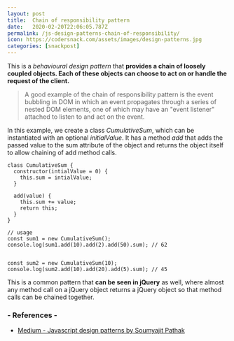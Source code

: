 ```yaml
---
layout: post
title:  Chain of responsibility pattern
date:   2020-02-20T22:06:05.787Z
permalink: /js-design-patterns-chain-of-responsibility/
icon: https://codersnack.com/assets/images/design-patterns.jpg
categories: [snackpost]
---
```

This is a *behavioural design pattern* that **provides a chain of loosely coupled objects. Each of these objects can choose to act on or handle the request of the client.**

> A good example of the chain of responsibility pattern is the event bubbling in DOM in which an event propagates through a series of nested DOM elements, one of which may have an "event listener" attached to listen to and act on the event.

In this example, we create a class *CumulativeSum*, which can be instantiated with an optional *initialValue*. It has a method *add* that adds the passed value to the sum attribute of the object and returns the object itself to allow chaining of add method calls.

```
class CumulativeSum {
  constructor(intialValue = 0) {
    this.sum = intialValue;
  }

  add(value) {
    this.sum += value;
    return this;
  }
}

// usage
const sum1 = new CumulativeSum();
console.log(sum1.add(10).add(2).add(50).sum); // 62


const sum2 = new CumulativeSum(10);
console.log(sum2.add(10).add(20).add(5).sum); // 45
```

This is a common pattern that **can be seen in jQuery** as well, where almost any method call on a jQuery object returns a jQuery object so that method calls can be chained together.

### - References -

- [Medium - Javascript design patterns by Soumyajit Pathak](https://medium.com/better-programming/javascript-design-patterns-25f0faaaa15)

